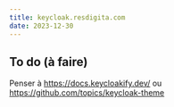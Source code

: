 ```yaml
---
title: keycloak.resdigita.com
date: 2023-12-30
---
```


## To do (à faire)

Penser à https://docs.keycloakify.dev/ ou https://github.com/topics/keycloak-theme



